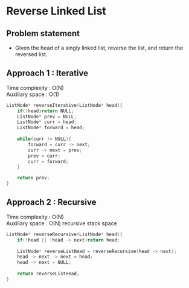 # Reverse Linked List

## Problem statement 

- Given the head of a singly linked list, reverse the list, and return the reversed list.

## Approach 1 : Iterative

Time complexity : O(N)  
Auxiliary space : O(1)

```cpp
ListNode* reverseIterative(ListNode* head){
    if(!head)return NULL;
    ListNode* prev = NULL;
    ListNode* curr = head;
    ListNode* forward = head;
    
    while(curr != NULL){
        forward = curr -> next;
        curr -> next = prev;
        prev = curr;
        curr = forward;
    }

    return prev;
}
```

## Approach 2 : Recursive

Time complexity : O(N)  
Auxiliary space : O(N) recursive stack space

```cpp
ListNode* reverseRecursive(ListNode* head){
    if(!head || !head -> next)return head;
    
    ListNode* reverseListHead = reverseRecursive(head -> next);
    head -> next -> next = head;
    head -> next = NULL;
    
    return reverseListHead;
}
```